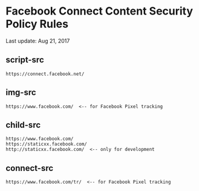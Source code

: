 # Facebook Connect Content Security Policy Rules

Last update: Aug 21, 2017

## script-src
```
https://connect.facebook.net/
```

## img-src
```
https://www.facebook.com/  <-- for Facebook Pixel tracking
```

## child-src
```
https://www.facebook.com/
https://staticxx.facebook.com/
http://staticxx.facebook.com/  <-- only for development
```

## connect-src
```
https://www.facebook.com/tr/  <-- for Facebook Pixel tracking
```
